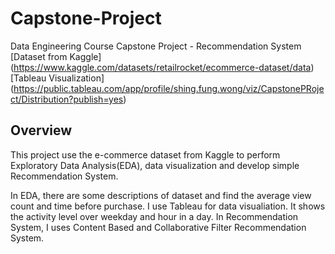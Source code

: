 # Capstone-Project
Data Engineering Course Capstone Project - Recommendation System
[Dataset from Kaggle] (https://www.kaggle.com/datasets/retailrocket/ecommerce-dataset/data)
[Tableau Visualization] (https://public.tableau.com/app/profile/shing.fung.wong/viz/CapstonePRoject/Distribution?publish=yes)

## Overview
This project use the e-commerce dataset from Kaggle to perform Exploratory Data Analysis(EDA), data visualization and develop simple Recommendation System.

In EDA, there are some descriptions of dataset and find the average view count and time before purchase. I use Tableau for data visualiation. It shows the activity level over weekday and hour in a day. In Recommendation System, I uses Content Based and Collaborative Filter Recommendation System.
